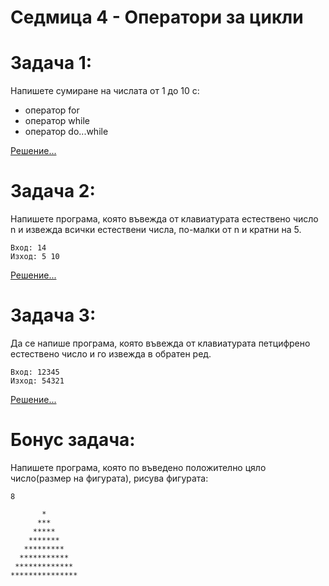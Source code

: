 # Седмица 4 - Оператори за цикли

Задача 1:
=
Напишете сумиране на числата от 1 до 10 с:
- оператор for
- оператор while
- оператор do...while

[Решение...](https://github.com/AleksandrinaKovachka/Introduction-to-programming/blob/main/Week04/Tasks/Task1)

Задача 2:
=
Напишете програма, която въвежда от клавиатурата естествено число n и извежда всички естествени числа, по-малки от n и кратни на 5.
```
Вход: 14
Изход: 5 10
```
[Решение...](https://github.com/AleksandrinaKovachka/Introduction-to-programming/blob/main/Week04/Tasks/Task2)

Задача 3:
=
Да се напише програма, която въвежда от клавиатурата петцифрено естествено число и го извежда в обратен ред.
```
Вход: 12345
Изход: 54321
```
[Решение...](https://github.com/AleksandrinaKovachka/Introduction-to-programming/blob/main/Week04/Tasks/Task3)

Бонус задача:
=
Напишете програма, която по въвeдено положително цяло число(размер на фигурата), рисува фигурата:
```
8
     	 
       *
      ***
     *****
    *******
   *********
  ***********
 *************
***************
```
